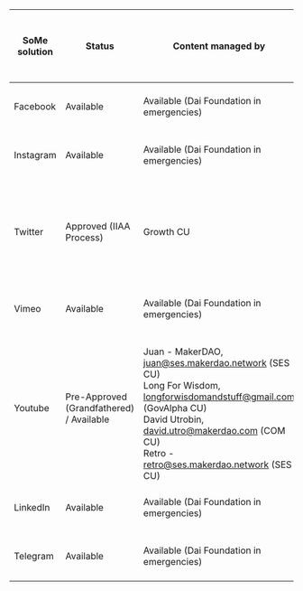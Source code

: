 SoMe solution|Status|Content managed by|Purpose|Last modification (Blank means "Grandfathered")|Content Manager Contact name|Content Manager Contact ID|Delegation Target|Platform Manager (Tech Content Platform Manager)|Notes
-|-|-|-|-|-|-|-|-|-
Facebook|Available|Available (Dai Foundation in emergencies)|||Dai Foundation as placeholder|Dumitru's personal profile|Dumitru (is in the process of being moved to a Dai Foundation account)|Facebook|One admin profile, multiple users with different roles.
Instagram|Available|Available (Dai Foundation in emergencies)|||Dai Foundation as placeholder|techops@daifoundation.org|TechOps team on behalf of Dai Foundation|Instagram|Managed via Facebook Business Manager acct
Twitter|Approved (IIAA Process)|Growth CU|share information and start conversations with the Maker ecosystem|2022-02-08|Nadia|hello@makergrowth.com|Contributor:<br>@MakerGrowth<br>@nad8802<br><br>App Authorizations:<br>Feedhive.io account controlled by the Growth CU<br>Unboxsocial.com account controlled by the Growth CU|Twitter.com|Content Managers to be added with tweetdeck-teams (https://forum.makerdao.com/t/intangible-asset-agreed-modification-of-management-2022-02-01/12980)
Vimeo|Available|Available (Dai Foundation in emergencies)|||Dai Foundation as placeholder|techops@daifoundation.org|TechOps team on behalf of Dai Foundation|Vimeo|2 contributors can be added with different roles - https://vimeo.com/settings/account/team_members
Youtube|Pre-Approved (Grandfathered) / Available|<br>Juan - MakerDAO, juan@ses.makerdao.network (SES CU)<br>Long For Wisdom, longforwisdomandstuff@gmail.com (GovAlpha CU)<br>David Utrobin, david.utro@makerdao.com (COM CU)<br>Retro - retro@ses.makerdao.network (SES CU)<br>||||(Dumitru Zavrotschi) - Primary owner|<br>Juan - MakerDAO, juan@ses.makerdao.network (SES CU)<br>Long For Wisdom, longforwisdomandstuff@gmail.com (GovAlpha CU)<br>David Utrobin, david.utro@makerdao.com (COM CU)<br>Retro - retro@ses.makerdao.network (SES CU)<br>|Youtube|Add or remove members with different permissions can be done here - https://www.youtube.com/account
LinkedIn|Available|Available (Dai Foundation in emergencies)|||Dai Foundation as placeholder|Dumitru's personal profile|Dumitru (is in the process of being moved to a Dai Foundation account)|LinkedIn|Possible to have multiple admins here - https://www.linkedin.com/company/10146072/admin/manage-admins/<br>- Super admin - Content - Curator - Analyst
Telegram|Available|Available (Dai Foundation in emergencies)|||Dai Foundation as placeholder|Dumitru's phone number|Dumitru (is in the process of being moved to a Dai Foundation account)|Telegram|Add ability for specific users to do the following: - Send messages - Send images - invite users - etc. Done here - https://web.telegram.org/k/ -> Settings -> Permissions











